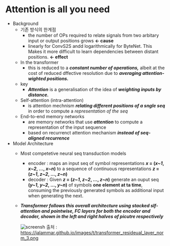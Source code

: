# Attention is all you need

* Background
    * 기존 방식의 한계점
        - the number of OPs required to relate signals from two arbitary input or output positions grows **<- cause**
        - linearly for ConvS2S andd logarithmically for ByteNet. This Makes it more difficult to learn dependencies between distant positions. **<- effect** 
    * In the transformer
        - this is reduced to a <span style='background-color: $ffdce0'>**_constant number of operations,_**</span> albeit at the cost of reduced dffective resolution due to <span style='background-color: $ffdce0'>**_averaging attention-wighted positions._**</span>
    * key
        - <span style='background-color: $ffdce0'>**_Attention_**</span> is a generalisation of the idea of <span style='background-color: $ffdce0'>**_weighting inputs by distance._**</span>
    * Self-attention (intra-attention)
        - is attention mechnism <span style='background-color: $ffdce0'>**_relating different positions of a sngle seq_**</span> in order to compute a _representation of the seq_
    * End-to-end memory networks
        - are memory networks that use <span style='background-color: $ffdce0'>**_attention_**</span> to compute a representation of the input sequence
        - based on recurrenct attention mechanism <span style='background-color: $ffdce0'>**_instead of seq-aligned recurrence_**</span>
* Model Architecture
    * Most competetive neural seq transduction models 
        - encoder : maps an input seq of symbol representations **_x_ = (_x~1_, _x~2_, ..., _x~n_)** to a sequence of continuous representations **_z_ = (_z~1_, _z~2_, ..., _z~n_)**
        - decoder : Given **_z_ = (_z~1_, _z~2_, ..., _z~n_)** generate an ouput seq **(_y~1_, _y~2_, ..., _y~n_)** of symbols **one element at ta time**, consuming the previously generated symbols as additional input when generating the next.
    * **_Transformer follows this overall architecture using stacked slf-attention and pointwise, FC layers for both the encoder and decoder, shown in the left and right halves of picutre respectively_**
        
        ![screensh](https://jalammar.github.io/images/t/transformer_resideual_layer_norm_3.png)
        출처 : https://jalammar.github.io/images/t/transformer_resideual_layer_norm_3.png